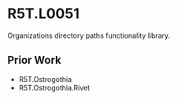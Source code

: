 # R5T.L0051
Organizations directory paths functionality library.


## Prior Work

* R5T.Ostrogothia
* R5T.Ostrogothia.Rivet
